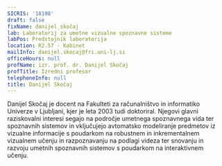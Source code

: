 ```yaml
---
SICRIS: '18198'
draft: false
fixName: danijel_skočaj
lab: Laboratorij za umetne vizualne spoznavne sisteme
labPos: Predstojnik laboratorija
location: R2.57 - Kabinet
mailInfo: danijel.skocaj@fri.uni-lj.si
officeHours: null
profName: izr. prof. dr. Danijel Skočaj
profTitle: Izredni profesor
telephoneInfo: null
title: Danijel Skočaj
---
```



Danijel Skočaj je docent na Fakulteti za računalništvo in informatiko Univerze v Ljubljani, kjer je leta 2003 tudi doktoriral. Njegovi glavni raziskovalni interesi segajo na področje umetnega spoznavnega vida ter spoznavnih sistemov in vključujejo avtomatsko modeliranje predmetov iz vizualne informacije s poudarkom na robustnem in inkrementalnem vizualnem učenju in razpoznavanju na podlagi videza ter snovanju in razvoju umetnih spoznavnih sistemov s poudarkom na interaktivnem učenju.